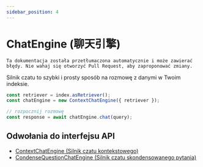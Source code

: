 ```yaml
---
sidebar_position: 4
---
```


# ChatEngine (聊天引擎)

`Ta dokumentacja została przetłumaczona automatycznie i może zawierać błędy. Nie wahaj się otworzyć Pull Request, aby zaproponować zmiany.`

Silnik czatu to szybki i prosty sposób na rozmowę z danymi w Twoim indeksie.

```typescript
const retriever = index.asRetriever();
const chatEngine = new ContextChatEngine({ retriever });

// rozpocznij rozmowę
const response = await chatEngine.chat(query);
```

## Odwołania do interfejsu API

- [ContextChatEngine (Silnik czatu kontekstowego)](../../api/classes/ContextChatEngine.md)
- [CondenseQuestionChatEngine (Silnik czatu skondensowanego pytania)](../../api/classes/ContextChatEngine.md)

